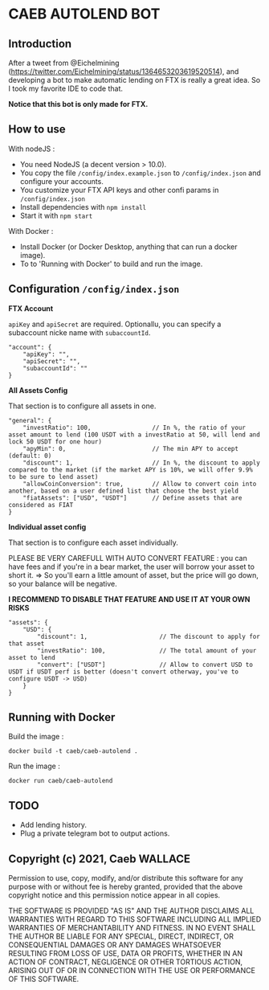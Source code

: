 CAEB AUTOLEND BOT
=================

Introduction
------------

After a tweet from @Eichelmining (https://twitter.com/Eichelmining/status/1364653203619520514), and developing a bot to make automatic lending on FTX is really a great idea.
So I took my favorite IDE to code that.

**Notice that this bot is only made for FTX.**

How to use
----------

With nodeJS :

 - You need NodeJS (a decent version > 10.0).
 - You copy the file `/config/index.example.json` to `/config/index.json` and configure your accounts.
 - You customize your FTX API keys and other confi params in `/config/index.json`
 - Install dependencies with `npm install`
 - Start it with `npm start`

 With Docker :

 - Install Docker (or Docker Desktop, anything that can run a docker image).
 - To to 'Running with Docker' to build and run the image.


Configuration `/config/index.json`
-------------

**FTX Account**

`apiKey` and `apiSecret` are required.
Optionallu, you can specify a subaccount nicke name with `subaccountId`.

```
"account": {
    "apiKey": "",
    "apiSecret": "",
    "subaccountId": ""
}
```

**All Assets Config**

That section is to configure all assets in one.

```
"general": {
    "investRatio": 100,                 // In %, the ratio of your asset amount to lend (100 USDT with a investRatio at 50, will lend and lock 50 USDT for one hour)
    "apyMin": 0,                        // The min APY to accept (default: 0)
    "discount": 1,                      // In %, the discount to apply compared to the market (if the market APY is 10%, we will offer 9.9% to be sure to lend asset)
    "allowCoinConversion": true,        // Allow to convert coin into another, based on a user defined list that choose the best yield
    "fiatAssets": ["USD", "USDT"]       // Define assets that are considered as FIAT
}
```

**Individual asset config**

That section is to configure each asset individually.

PLEASE BE VERY CAREFULL WITH AUTO CONVERT FEATURE : you can have fees and if you're in a bear market, the user will borrow your asset to short it.
=> So you'll earn a little amount of asset, but the price will go down, so your balance will be negative.

**I RECOMMEND TO DISABLE THAT FEATURE AND USE IT AT YOUR OWN RISKS**

```
"assets": {
    "USD": {
        "discount": 1,                    // The discount to apply for that asset
        "investRatio": 100,               // The total amount of your asset to lend
        "convert": ["USDT"]               // Allow to convert USD to USDT if USDT perf is better (doesn't convert otherway, you've to configure USDT -> USD)
    }
}
```

Running with Docker
-------------------

Build the image :

```
docker build -t caeb/caeb-autolend .
```

Run the image :

```
docker run caeb/caeb-autolend
```

TODO
----

- Add lending history.
- Plug a private telegram bot to output actions.

Copyright (c) 2021, Caeb WALLACE
--------------------------------

Permission to use, copy, modify, and/or distribute this software for any purpose with or without fee is hereby granted, provided that the above copyright notice and this permission notice appear in all copies.

THE SOFTWARE IS PROVIDED "AS IS" AND THE AUTHOR DISCLAIMS ALL WARRANTIES WITH REGARD TO THIS SOFTWARE INCLUDING ALL IMPLIED WARRANTIES OF MERCHANTABILITY AND FITNESS. IN NO EVENT SHALL THE AUTHOR BE LIABLE FOR ANY SPECIAL, DIRECT, INDIRECT, OR CONSEQUENTIAL DAMAGES OR ANY DAMAGES WHATSOEVER RESULTING FROM LOSS OF USE, DATA OR PROFITS, WHETHER IN AN ACTION OF CONTRACT, NEGLIGENCE OR OTHER TORTIOUS ACTION, ARISING OUT OF OR IN CONNECTION WITH THE USE OR PERFORMANCE OF THIS SOFTWARE.
